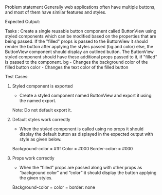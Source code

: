 Problem statement
Generally web applications often have multiple buttons, and most of them have similar features and styles.

Expected Output:

Tasks :
Create a single reusable button component called ButtonView using styled components which can be modified based on the properties that are being passed.
If the "filled" props is passed to the ButtonView it should render the button after applying the styles passed (bg and color) else, the ButtonView component should display an outlined button.
The ButtonView styled component should have these additional props passed to it, if "filled" is passed to the component.
bg - Changes the background color of the filled button
color - Changes the text color of the filled button

Test Cases:

1. Styled component is exported

   - Create a styled component named ButtonView and export it using the named export.

   Note:
   Do not default export it.

2. Default styles work correctly

   - When the styled component is called using no props it should display the default button as displayed in the expected output with style as given below.

   Background-color = #fff
   Color = #000
   Border-color: = #000

3. Props work correctly

   - When the “filled” props are passed along with other props as “background color” and “color” it should display the button applying the given styles.

   Background-color = <Color passed using props>
   color = <Color passed using props>
   border: none
